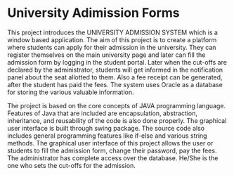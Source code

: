 # University Adimission Forms
This project introduces the UNIVERSITY ADMISSION SYSTEM which is a window based application. The aim of this project is to create a platform where students can apply for their admission in the university. They can register themselves on the main university page and later can fill the admission form by logging in the student portal. Later when the cut-offs are declared by the administrator, students will get informed in the notification panel about the seat allotted to them. Also a fee receipt can be generated, after the student has paid the fees. The system uses Oracle as a database for storing the various valuable information.

The project is based on the core concepts of JAVA programming language. Features of Java that are included are encapsulation, abstraction, inheritance, and reusability of the code is also done properly. The graphical user interface is built through swing package. The source code also includes general programming features like if-else and various string methods. The graphical user interface of this project allows the user or students to fill the admission form, change their password, pay the fees. The administrator has complete access over the database. He/She is the one who sets the cut-offs for the admission. 
